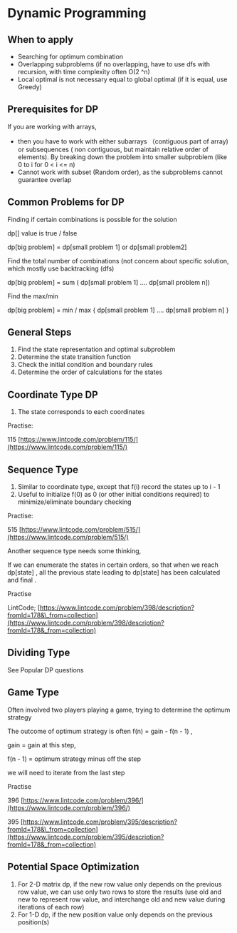 # Dynamic Programming

## When to apply

* Searching for optimum combination
* Overlapping subproblems  (if no overlapping, have to use dfs with recursion, with time complexity often O(2 ^n)
* Local optimal is not necessary equal to global optimal (if it is equal, use Greedy)

## Prerequisites for DP

If you are working with arrays,&#x20;

* then you have to work with either subarrays （contiguous part of array) or subsequences ( non contiguous, but maintain relative order of elements). By breaking down the problem into smaller subproblem (like 0 to i for  0 < i <= n)
* Cannot work with subset (Random order), as the subproblems cannot guarantee overlap



## Common Problems for DP

Finding if certain combinations is possible for the solution

dp\[] value is true / false

dp\[big problem] = dp\[small problem 1] or dp\[small problem2]

Find the total number of combinations (not concern about specific solution, which mostly use backtracking (dfs)

dp\[big problem] = sum ( dp\[small problem 1] .... dp\[small problem n])

Find the max/min&#x20;

dp\[big problem] = min / max { dp\[small problem 1] .... dp\[small problem n] }

## General Steps

1. Find the state representation and optimal subproblem&#x20;
2. Determine the state transition function
3. Check the initial condition and boundary rules
4. Determine the order of calculations for the states

## Coordinate Type DP

1. The state corresponds to each coordinates&#x20;

Practise:

115 [https://www.lintcode.com/problem/115/](https://www.lintcode.com/problem/115/)

## Sequence Type

1. Similar to coordinate type, except that f(i) record the states up to i - 1
2. Useful to initialize f(0) as 0 (or other initial conditions required) to minimize/eliminate boundary checking&#x20;

Practise:

515 [https://www.lintcode.com/problem/515/](https://www.lintcode.com/problem/515/)

Another sequence type needs some thinking,&#x20;

If we can enumerate the states in certain orders, so that when we reach dp\[state] , all the previous state leading to dp\[state] has been calculated and final .

Practise&#x20;

LintCode; [https://www.lintcode.com/problem/398/description?fromId=178&\_from=collection](https://www.lintcode.com/problem/398/description?fromId=178&_from=collection)

## Dividing Type

See Popular DP questions





## Game Type

Often involved two players playing a game, trying to determine the optimum strategy

The outcome of optimum strategy is often  f(n) = gain - f(n - 1) ,&#x20;

gain = gain at this step,&#x20;

f(n - 1) = optimum strategy minus off the step&#x20;

we will need to iterate from the last step&#x20;

Practise

396 [https://www.lintcode.com/problem/396/](https://www.lintcode.com/problem/396/)

395 [https://www.lintcode.com/problem/395/description?fromId=178&\_from=collection](https://www.lintcode.com/problem/395/description?fromId=178&_from=collection)

## Potential Space Optimization

1. For 2-D matrix dp, if the new row value only depends on the previous row value, we can use only two rows to store the results (use old and new to represent row value, and interchange old and new value during iterations of each row)
2. For 1-D dp, if the new position value only depends on the previous position(s)
